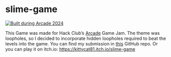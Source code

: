 # slime-game

[![Built during Arcade 2024](https://badges.api.lorebooks.wiki/badges/hackclub/arcade)](https://hackclub.com/arcade)

This Game was made for Hack Club’s [Arcade](https://hackclub.com/arcade/) Game Jam. The theme was loopholes, so I decided to incorporate hidden loopholes required to beat the levels into the game. You can find my submission in [this](https://github.com/hackclub/Arcade-Game-Jam/tree/main/submissions/SIime%20Game%20-%20Lilia%20Dostie%20(KittyCat)) GitHub repo. Or you can play it on itch.io: <https://kittycat81.itch.io/slime-game>
